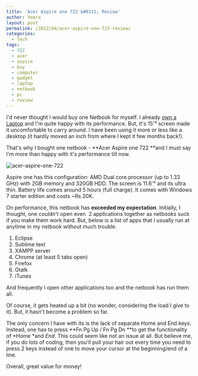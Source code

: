 ```yaml
---
title: 'Acer Aspire one 722 &#8211; Review'
author: Veera
layout: post
permalink: /2012/04/acer-aspire-one-722-review/
categories:
  - Tech
tags:
  - 722
  - acer
  - aspire
  - buy
  - computer
  - gadget
  - laptop
  - netbook
  - pc
  - review
---
```


I'd never thought I would buy one Netbook for myself. I already [own a Laptop][1] and I'm quite happy with its performance. But, it's 15'³ screen made it uncomfortable to carry around. I have been using it more or less like a desktop (it hardly moved an inch from where I kept it few months back!).

 [1]: http://veerasundar.com/blog/2010/05/bought-a-new-laptop-acer-aspire-5738z/ "Bought a new Laptop - Acer Aspire 5738Z"

That's why I bought one netbook - **Acer Aspire one 722 **and I must say I'm more than happy with it's performance till now.

![][2]

 [2]: http://veerasundar.com/img/2012/04/acer-aspire-one-722.jpg "acer-aspire-one-722"

Aspire one has this configuration: AMD Dual core processor (up to 1.33 GHz) with 2GB memory and 320GB HDD. The screen is 11.6'³ and its ultra thin. Battery life comes around 5 hours (full charge). It comes with Windows 7 starter edition and costs ~Rs 20K.

On performance, this netbook has **exceeded my expectation**. Initially, I thought, one couldn't open even  2 applications together as netbooks suck if you make them work hard. But, below is a list of apps that I usually run at anytime in my netbook without much trouble.

1.  Eclipse
2.  Sublime text
3.  XAMPP server
4.  Chrome (at least 5 tabs open)
5.  Firefox
6.  Gtalk
7.  iTunes

And frequently I open other applications too and the netbook has run them all.

Of course, it gets heated up a bit (no wonder, considering the load I give to it). But, it hasn't become a problem so far.

The only concern I have with its is the lack of separate Home and End keys. Instead, one has to press **Fn Pg Up / Fn Pg Dn **to get the functionality of *Home *and *End*. This could seem like not an issue at all. But believe me, if you do lots of coding, then you'll pull your hair out every time you need to press 2 keys instead of one to move your cursor at the beginning/end of a line.

Overall, great value for money!